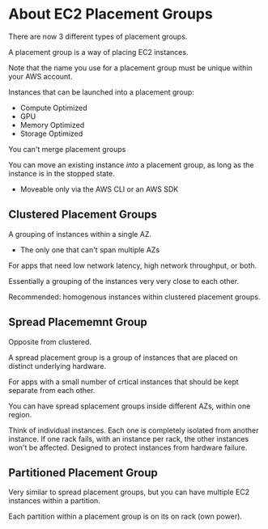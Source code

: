 # About EC2 Placement Groups

There are now 3 different types of placement groups.

A placement group is a way of placing EC2 instances.

Note that the name you use for a placement group must be unique within your AWS account. 

Instances that can be launched into a placement group:
* Compute Optimized
* GPU
* Memory Optimized
* Storage Optimized

You can't merge placement groups

You can move an existing instance *into* a placement group, as long as the instance is in the stopped state. 
* Moveable only via the AWS CLI or an AWS SDK 

## Clustered Placement Groups
A grouping of instances within a single AZ. 
* The only one that can't span multiple AZs

For apps that need low network latency, high network throughput, or both. 

Essentially a grouping of the instances very very close to each other. 

Recommended: homogenous instances within clustered placement groups.

## Spread Placememnt Group
Opposite from clustered. 

A spread placement group is a group of instances that are placed on distinct underlying hardware. 

For apps with a small number of crtical instances that should be kept separate from each other. 

You can have spread splacement groups inside different AZs, within one region.

Think of individual instances. Each one is completely isolated from another instance. If one rack fails, with an instance per rack, the other instances won't be affected. Designed to protect instances from hardware failure. 

## Partitioned Placement Group
Very similar to spread placement groups, but you can have multiple EC2 instances within a partition. 

Each partition within a placement group is on its on rack (own power). 